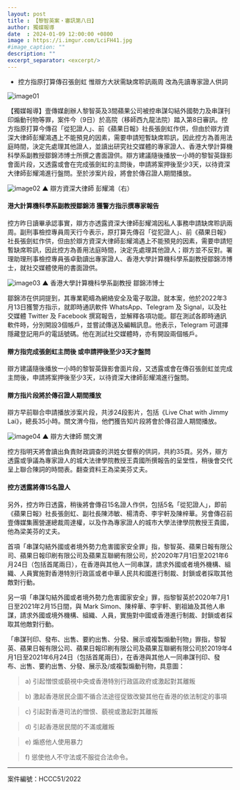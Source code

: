 ```yaml
---
layout: post
title : 【黎智英案・審訊第八日】
author: 獨媒報導
date  : 2024-01-09 12:00:00 +0800
image : https://i.imgur.com/LciFH41.jpg
#image_caption: ""
description: ""
excerpt_separator: <excerpt/>
---
```


- 控方指原打算傳召張劍虹 惟辯方大狀需缺席聆訊兩周 改為先讀專家證人供詞

<excerpt/>

![image01](https://i.imgur.com/38IZEfs.png)

【獨媒報導】壹傳媒創辦人黎智英及3間蘋果公司被控串謀勾結外國勢力及串謀刊印煽動刊物等罪，案件今（9日）於高院（移師西九龍法院）踏入第8日審訊。控方指原打算今傳召「從犯證人」、前《蘋果日報》社長張劍虹作供，但由於辯方資深大律師彭耀鴻遇上不能預見的因素，需要申請短暫缺席聆訊，因此控方為善用法庭時間，決定先處理其他證人，並讀出研究社交媒體的專家證人、香港大學計算機科學系副教授鄒錦沛博士所撰之書面證供。辯方建議隨後播放一小時的黎智英錄影會面片段，又透露或會在完成張劍虹的主問後，申請將案押後至少3天，以待資深大律師彭耀鴻進行盤問。至於涉案片段，將會於傳召證人期間播放。

![image02](https://i.imgur.com/yrmNX2p.png)
▲ 辯方資深大律師 彭耀鴻（右）

#### 港大計算機科學系副教授鄒錦沛 獲警方指示撰專家報告

控方昨日讀畢承認事實，辯方亦透露資深大律師彭耀鴻因私人事務申請缺席聆訊兩周。副刑事檢控專員周天行今表示，原打算先傳召「從犯證人」、前《蘋果日報》社長張劍虹作供，但由於辯方資深大律師彭耀鴻遇上不能預見的因素，需要申請短暫缺席聆訊，因此控方為善用法庭時間，決定先處理其他證人；辯方並不反對。署理助理刑事檢控專員張卓勤讀出專家證人、香港大學計算機科學系副教授鄒錦沛博士，就社交媒體使用的書面證供。

![image03](https://i.imgur.com/ZngqUqU.png)
▲ 香港大學計算機科學系副教授 鄒錦沛博士

鄒錦沛在供詞提到，其專業範疇為網絡安全及電子取證。就本案，他於2022年3月13日獲警方指示，就即時通訊軟件 WhatsApp、Telegram 及 Signal，以及社交媒體 Twitter 及 Facebook 撰寫報告，並解釋各項功能。鄒在測試各即時通訊軟件時，分別開設3個帳戶，並嘗試傳送及編輯訊息。他表示，Telegram 可選擇隱藏登記用戶的電話號碼。他在測試社交媒體時，亦有開設兩個帳戶。

#### 辯方指完成張劍虹主問後 或申請押後至少3天才盤問

辯方建議隨後播放一小時的黎智英錄影會面片段，又透露或會在傳召張劍虹並完成主問後，申請將案押後至少3天，以待資深大律師彭耀鴻進行盤問。

#### 辯方指片段將於傳召證人期間播放

辯方早前聯合申請播放涉案片段，共涉24段影片，包括《Live Chat with Jimmy Lai》，總長35小時。關文渭今指，他們獲告知片段將會於傳召證人期間播放。

![image04](https://i.imgur.com/bj84Lre.png)
▲ 辯方大律師 關文渭

控方指明天將會讀出負責財政調查的洪姓女督察的供詞，共約35頁。另外，辯方透露或爭議為專家證人的城大法律學院教授王貴國所撰報告的呈堂性，稍後會交代呈上聯合陳詞的時間表。翻查資料王為梁美芬丈夫。

#### 控方透露將傳15名證人

另外，控方昨日透露，稍後將會傳召15名證人作供，包括5名「從犯證人」，即前《蘋果日報》社長張劍虹、副社長陳沛敏、楊清奇、李宇軒及陳梓華。另會傳召前壹傳媒集團營運總裁周達權，以及作為專家證人的城市大學法律學院教授王貴國，他為梁美芬的丈夫。

首項「串謀勾結外國或者境外勢力危害國家安全罪」指，黎智英、蘋果日報有限公司、蘋果日報印刷有限公司及蘋果互聯網有限公司，於2020年7月1日至2021年6月24日（包括首尾兩日），在香港與其他人一同串謀，請求外國或者境外機構、組織、人員實施對香港特別行政區或者中華人民共和國進行制裁、封鎖或者採取其他敵對行動。

另一項「串謀勾結外國或者境外勢力危害國家安全」罪，指黎智英於2020年7月1日至2021年2月15日間，與 Mark Simon、陳梓華、李宇軒、劉祖廸及其他人串謀，請求外國或境外機構、組織、人員，實施對中國或香港進行制裁、封鎖或者採取其他敵對行動。

「串謀刊印、發布、出售、要約出售、分發、展示或複製煽動刊物」罪指，黎智英、蘋果日報有限公司、蘋果日報印刷有限公司及蘋果互聯網有限公司於2019年4月1日至2021年6月24日（包括首尾兩日），在香港與其他人一同串謀刊印、發布、出售、要約出售、分發、展示及/或複製煽動刊物，具意圖：

> a) 引起憎恨或藐視中央或香港特別行政區政府或激起對其離叛

> b) 激起香港居民企圖不循合法途徑促致改變其他在香港的依法制定的事項

> c) 引起對香港司法的憎恨、藐視或激起對其離叛

> d) 引起香港居民間的不滿或離叛

> e) 煽惑他人使用暴力

> f) 慫使他人不守法或不服從合法命令。

---

案件編號：HCCC51/2022
